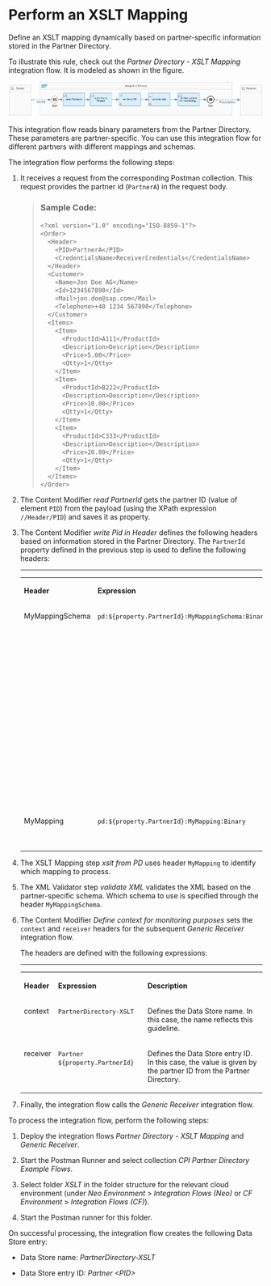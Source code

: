 <!-- loioc6bf239803be452789d7f5ea75e59c7d -->

# Perform an XSLT Mapping

Define an XSLT mapping dynamically based on partner-specific information stored in the Partner Directory.

To illustrate this rule, check out the *Partner Directory - XSLT Mapping* integration flow. It is modeled as shown in the figure.

 ![](images/Guidelines_Partner_Directory_XSLT_Mapping_604fa33.png) 

This integration flow reads binary parameters from the Partner Directory. These parameters are partner-specific. You can use this integration flow for different partners with different mappings and schemas.

The integration flow performs the following steps:

1.  It receives a request from the corresponding Postman collection. This request provides the partner id \(`PartnerA`\) in the request body.

    > ### Sample Code:  
    > ```
    > <?xml version="1.0" encoding="ISO-8859-1"?>
    > <Order>
    >   <Header>
    >     <PID>PartnerA</PID>
    >     <CredentialsName>ReceiverCredentials</CredentialsName>
    >   </Header>
    >   <Customer>
    >     <Name>Jon Doe AG</Name>
    >     <Id>1234567890</Id>
    >     <Mail>jon.doe@sap.com</Mail>
    >     <Telephone>+40 1234 567890</Telephone>
    >   </Customer>
    >   <Items>
    >     <Item>
    >       <ProductId>A111</ProductId>
    >       <Description>Description</Description>
    >       <Price>5.00</Price>
    >       <Qtty>1</Qtty>
    >     </Item>
    >     <Item>
    >       <ProductId>B222</ProductId>
    >       <Description>Description</Description>
    >       <Price>10.00</Price>
    >       <Qtty>1</Qtty>
    >     </Item>
    >     <Item>
    >       <ProductId>C333</ProductId>
    >       <Description>Description</Description>
    >       <Price>20.00</Price>
    >       <Qtty>1</Qtty>
    >     </Item>
    >   </Items>
    > </Order>
    > ```

2.  The Content Modifier *read PartnerId* gets the partner ID \(value of element `PID`\) from the payload \(using the XPath expression `//Header/PID`\) and saves it as property.

3.  The Content Modifier *write Pid in Header* defines the following headers based on information stored in the Partner Directory. The `PartnerId` property defined in the previous step is used to define the following headers:

    ****


    <table>
    <tr>
    <th valign="top">

    Header


    
    </th>
    <th valign="top">

    Expression


    
    </th>
    <th valign="top">

    Description


    
    </th>
    </tr>
    <tr>
    <td valign="top">

    MyMappingSchema


    
    </td>
    <td valign="top">

    `pd:${property.PartnerId}:MyMappingSchema:Binary`


    
    </td>
    <td valign="top">

    Mapping schema used by the partner

    With this schema, the relevant binary is stored in the header and can now be used in the subsequent integration flow steps, for example, the XSLT Mapping step.


    
    </td>
    </tr>
    <tr>
    <td valign="top">

    MyMapping


    
    </td>
    <td valign="top">

     `pd:${property.PartnerId}:MyMapping:Binary` 


    
    </td>
    <td valign="top">

    Partner-specific mapping


    
    </td>
    </tr>
    </table>
    
4.  The XSLT Mapping step *xslt from PD* uses header `MyMapping` to identify which mapping to process.

5.  The XML Validator step *validate XML* validates the XML based on the partner-specific schema. Which schema to use is specified through the header `MyMappingSchema`.

6.  The Content Modifier *Define context for monitoring purposes* sets the `context` and `receiver` headers for the subsequent *Generic Receiver* integration flow.

    The headers are defined with the following expressions:

    ****


    <table>
    <tr>
    <th valign="top">

    Header


    
    </th>
    <th valign="top">

    Expression


    
    </th>
    <th valign="top">

    Description


    
    </th>
    </tr>
    <tr>
    <td valign="top">

    context


    
    </td>
    <td valign="top">

    `PartnerDirectory-XSLT`


    
    </td>
    <td valign="top">

    Defines the Data Store name. In this case, the name reflects this guideline.


    
    </td>
    </tr>
    <tr>
    <td valign="top">

    receiver


    
    </td>
    <td valign="top">

     `Partner ${property.PartnerId}` 


    
    </td>
    <td valign="top">

    Defines the Data Store entry ID. In this case, the value is given by the partner ID from the Partner Directory.


    
    </td>
    </tr>
    </table>
    
7.  Finally, the integration flow calls the *Generic Receiver* integration flow.


To process the integration flow, perform the following steps:

1.  Deploy the integration flows *Partner Directory - XSLT Mapping* and *Generic Receiver*.

2.  Start the Postman Runner and select collection *CPI Partner Directory Example Flows*.

3.  Select folder *XSLT* in the folder structure for the relevant cloud environment \(under *Neo Environment* \> *Integration Flows \(Neo\)* or *CF Environment* \> *Integration Flows \(CF\)*\).

4.  Start the Postman runner for this folder.


On successful processing, the integration flow creates the following Data Store entry:

-   Data Store name: *PartnerDirectory-XSLT*

-   Data Store entry ID: *Partner <PID\>*


